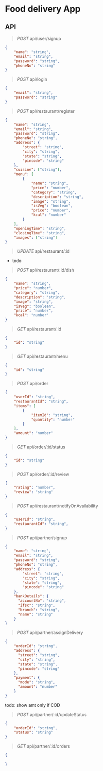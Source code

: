 # Food delivery App

## API
>*POST* api/user/signup
```json
{
    "name": "string",
    "email": "string",
    "password": "string",
    "phoneNo": "string"
}
```

> *POST* api/login
```json
{
    "email": "string",
    "password": "string"
}
```

> *POST* api/restaurant/register
```json
{
    "name": "string",
    "email": "string",
    "password": "string",
    "phoneNo": "string",
    "address": {
        "street": "string",
        "city": "string",
        "state": "string",
        "pincode": "string"
    },
    "cuisine": ["string"],
    "menu": [
        {
            "name": "string",
            "price": "number",
            "category": "string",
            "description": "string",
            "image": "string",
            "isVeg": "boolean",
            "price": "number",
            "kcal": "number"
        }
    ],
    "openingTime": "string",
    "closingTime": "string",
    "images": ["string"]
}
```

> *UPDATE* api/restaurant/:id
- todo

> *POST* api/restaurant/:id/dish
```json
{
    "name": "string",
    "price": "number",
    "category": "string",
    "description": "string",
    "image": "string",
    "isVeg": "boolean",
    "price": "number",
    "kcal": "number"
}
```

> *GET* api/restaurant/:id
```json
{
    "id": "string"
}
```

> *GET* api/restaurant/menu
```json
{
    "id": "string"
}
```

> *POST* api/order
```json
{
    "userId": "string",
    "restaurantId": "string",
    "items": [
        {
            "itemId": "string",
            "quantity": "number"
        }
    ],
    "amount": "number"
}
```
>*GET* api/order/:id/status
```json
{
    "id": "string"
}
```

>*POST* api/order/:id/review
```json
{
    "rating": "number",
    "review": "string"
}
```
>*POST* api/restaurant/notifyOnAvailability
```json
{
    "userId": "string",
    "restaurantId": "string",
}
```
>*POST* api/partner/signup
```json
{
    "name": "string",
    "email": "string",
    "password": "string",
    "phoneNo": "string",
    "address": {
        "street": "string",
        "city": "string",
        "state": "string",
        "pincode": "string"
    },
    "bankDetails": {
      "accountNo": "string",
      "ifsc": "string",
      "branch": "string",
      "name": "string"
    }
}
```

>*POST* api/partner/assignDelivery
```json
{
    "orderId": "string",
    "address": {
      "street": "string",
      "city": "string",
      "state": "string",
      "pincode": "string"
    },
    "payment": {
      "mode": "string",
      "amount": "number"
    }
}
```
todo: show amt only if COD

> *POST* api/partner/:id/updateStatus
```json
{
    "orderId": "string",
    "status": "string"
}
```

> *GET* api/partner/:id/orders
```json
{
    
}
```